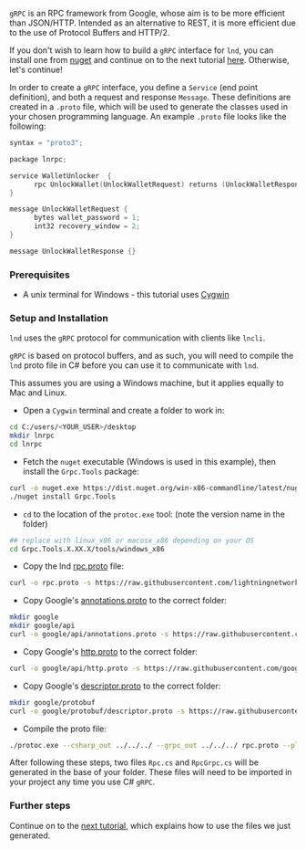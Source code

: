 `gRPC` is an RPC framework from Google, whose aim is to be more efficient than JSON/HTTP. Intended as an alternative to REST, it is more efficient due to the use of Protocol Buffers and HTTP/2.

If you don't wish to learn how to build a `gRPC` interface for `lnd`, you can install one from [nuget](https://www.nuget.org/packages?q=lnrpc) and continue on to the next tutorial [here](/How-to-Write-a-CSharp-gRPC-Client-for-the-Lightning-Network-Daemon/). Otherwise, let's continue!

 In order to create a `gRPC` interface, you define a `Service` (end point definition), and both a request and response `Message`. These definitions are created in a `.proto` file, which will be used to  generate the classes used in your chosen programming language.  An example `.proto` file looks like the following:

```c
syntax = "proto3";

package lnrpc;

service WalletUnlocker  {
      rpc UnlockWallet(UnlockWalletRequest) returns (UnlockWalletResponse) {}
}

message UnlockWalletRequest {
      bytes wallet_password = 1;
      int32 recovery_window = 2;
}

message UnlockWalletResponse {}
```

### Prerequisites

* A unix terminal for Windows - this tutorial uses [Cygwin](https://www.cygwin.com/)


### Setup and Installation

`lnd` uses the `gRPC` protocol for communication with clients like `lncli`.

`gRPC` is based on protocol buffers, and as such, you will need to compile
the `lnd` proto file in C# before you can use it to communicate with `lnd`.

This assumes you are using a Windows machine, but it applies equally to Mac and Linux.

* Open a `Cygwin` terminal and create a folder to work in:
```bash
cd C:/users/<YOUR_USER>/desktop
mkdir lnrpc
cd lnrpc
```

* Fetch the `nuget` executable (Windows is used in this example), then install the `Grpc.Tools` package:
```bash    
curl -o nuget.exe https://dist.nuget.org/win-x86-commandline/latest/nuget.exe
./nuget install Grpc.Tools
```

* `cd` to the location of the `protoc.exe` tool:  (note the version name in the folder)
```bash
## replace with linux_x86 or macosx_x86 depending on your OS
cd Grpc.Tools.X.XX.X/tools/windows_x86
```

* Copy the lnd [rpc.proto](https://github.com/lightningnetwork/lnd/blob/master/lnrpc/rpc.proto) file:
```bash
curl -o rpc.proto -s https://raw.githubusercontent.com/lightningnetwork/lnd/master/lnrpc/rpc.proto
```

* Copy Google's [annotations.proto](https://github.com/googleapis/googleapis/blob/master/google/api/annotations.proto) to the correct folder:
```bash
mkdir google
mkdir google/api
curl -o google/api/annotations.proto -s https://raw.githubusercontent.com/googleapis/googleapis/master/google/api/annotations.proto
```

* Copy Google's [http.proto](https://github.com/googleapis/googleapis/blob/master/google/api/http.proto) to the correct folder:
```bash
curl -o google/api/http.proto -s https://raw.githubusercontent.com/googleapis/googleapis/master/google/api/http.proto
```

* Copy Google's [descriptor.proto](https://github.com/protocolbuffers/protobuf/blob/master/src/google/protobuf/descriptor.proto) to the correct folder:
```bash
mkdir google/protobuf
curl -o google/protobuf/descriptor.proto -s https://raw.githubusercontent.com/protocolbuffers/protobuf/master/src/google/protobuf/descriptor.proto
```

* Compile the proto file:
```bash
./protoc.exe --csharp_out ../../../ --grpc_out ../../../ rpc.proto --plugin=protoc-gen-grpc=grpc_csharp_plugin.exe
```

After following these steps, two files `Rpc.cs` and `RpcGrpc.cs` will be generated in the base of your folder. These files will need to be imported in your project any time you use C# `gRPC`.


### Further steps

Continue on to the [next tutorial](/How-to-Write-a-CSharp-gRPC-Client-for-the-Lightning-Network-Daemon/), which explains how to use the files we just generated.

